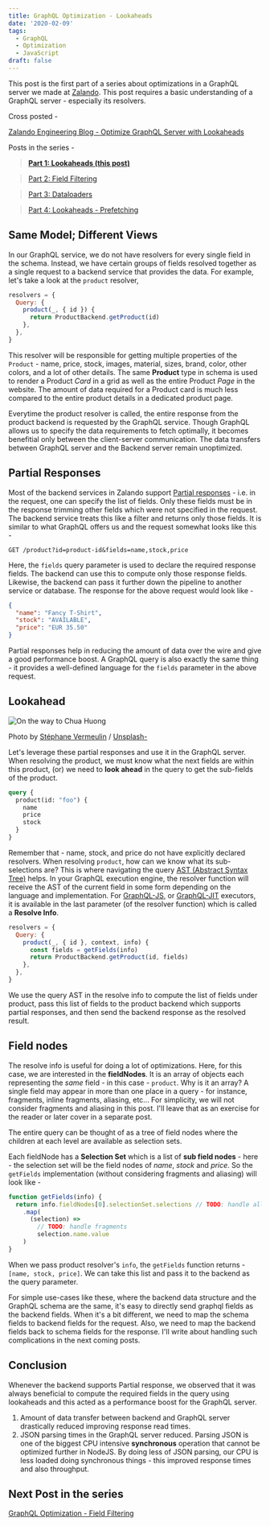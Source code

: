 ```yaml
---
title: GraphQL Optimization - Lookaheads
date: '2020-02-09'
tags:
  - GraphQL
  - Optimization
  - JavaScript
draft: false
---
```


This post is the first part of a series about optimizations in a GraphQL server we made at [Zalando](https://www.zalando.de). This post requires a basic understanding of a GraphQL server - especially its resolvers.

Cross posted -

[Zalando Engineering Blog - Optimize GraphQL Server with Lookaheads](https://engineering.zalando.com/posts/2021/03/optimize-graphql-server-with-lookaheads.html)

Posts in the series -

> **[Part 1: Lookaheads (this post)](https://boopathi.blog/graphql-optimization-lookaheads/)**

> [Part 2: Field Filtering](https://boopathi.blog/graphql-optimization-field-filtering/)

> [Part 3: Dataloaders](https://boopathi.blog/graphql-optimization-dataloaders/)

> [Part 4: Lookaheads - Prefetching](https://boopathi.blog/graphql-optimization-lookaheads-prefetching/)

## Same Model; Different Views

In our GraphQL service, we do not have resolvers for every single field in the schema. Instead, we have certain groups of fields resolved together as a single request to a backend service that provides the data. For example, let's take a look at the `product` resolver,

```js
resolvers = {
  Query: {
    product(_, { id }) {
      return ProductBackend.getProduct(id)
    },
  },
}
```

This resolver will be responsible for getting multiple properties of the `Product` - name, price, stock, images, material, sizes, brand, color, other colors, and a lot of other details. The same **Product** type in schema is used to render a Product _Card_ in a grid as well as the entire Product _Page_ in the website. The amount of data required for a Product card is much less compared to the entire product details in a dedicated product page.

Everytime the product resolver is called, the entire response from the product backend is requested by the GraphQL service. Though GraphQL allows us to specify the data requirements to fetch optimally, it becomes benefitial only between the client-server communication. The data transfers between GraphQL server and the Backend server remain unoptimized.

## Partial Responses

Most of the backend services in Zalando support [Partial responses](https://cloud.google.com/blog/products/api-management/restful-api-design-can-your-api-give-developers-just-information-they-need) - i.e. in the request, one can specify the list of fields. Only these fields must be in the response trimming other fields which were not specified in the request. The backend service treats this like a filter and returns only those fields. It is similar to what GraphQL offers us and the request somewhat looks like this -

```http
GET /product?id=product-id&fields=name,stock,price
```

Here, the `fields` query parameter is used to declare the required response fields. The backend can use this to compute only those response fields. Likewise, the backend can pass it further down the pipeline to another service or database. The response for the above request would look like -

```json
{
  "name": "Fancy T-Shirt",
  "stock": "AVAILABLE",
  "price": "EUR 35.50"
}
```

Partial responses help in reducing the amount of data over the wire and give a good performance boost. A GraphQL query is also exactly the same thing - it provides a well-defined language for the `fields` parameter in the above request.

## Lookahead

![On the way to Chua Huong](https://images.unsplash.com/photo-1515921906220-71cf0d2c9366?w=1440&auto=format&lossless=true)

Photo by [Stéphane Vermeulin](https://unsplash.com/@svermeulin?utm_source=ghost&utm_medium=referral&utm_campaign=api-credit) / [Unsplash-](https://unsplash.com/?utm_source=ghost&utm_medium=referral&utm_campaign=api-credit)

Let's leverage these partial responses and use it in the GraphQL server. When resolving the product, we must know what the next fields are within this product, (or) we need to **look ahead** in the query to get the sub-fields of the product.

```graphql
query {
  product(id: "foo") {
    name
    price
    stock
  }
}
```

Remember that - name, stock, and price do not have explicitly declared resolvers. When resolving `product`, how can we know what its sub-selections are? This is where navigating the query [AST (Abstract Syntax Tree)](https://en.wikipedia.org/wiki/Abstract_syntax_tree) helps. In your GraphQL execution engine, the resolver function will receive the AST of the current field in some form depending on the language and implementation. For [GraphQL-JS](Https://github.com/graphql/graphql-js), or [GraphQL-JIT](Https://github.com/zalando-incubator/graphql-jit) executors, it is available in the last parameter (of the resolver function) which is called a **Resolve Info**.

```js
resolvers = {
  Query: {
    product(_, { id }, context, info) {
      const fields = getFields(info)
      return ProductBackend.getProduct(id, fields)
    },
  },
}
```

We use the query AST in the resolve info to compute the list of fields under product, pass this list of fields to the product backend which supports partial responses, and then send the backend response as the resolved result.

## Field nodes

The resolve info is useful for doing a lot of optimizations. Here, for this case, we are interested in the **fieldNodes**. It is an array of objects each representing the _same_ field - in this case - `product`. Why is it an array? A single field may appear in more than one place in a query - for instance, fragments, inline fragments, aliasing, etc... For simplicity, we will not consider fragments and aliasing in this post. I'll leave that as an exercise for the reader or later cover in a separate post.

The entire query can be thought of as a tree of field nodes where the children at each level are available as selection sets.

Each fieldNode has a **Selection Set** which is a list of **sub field nodes** - here - the selection set will be the field nodes of _name_, _stock_ and _price_. So the `getFields` implementation (without considering fragments and aliasing) will look like -

```js
function getFields(info) {
  return info.fieldNodes[0].selectionSet.selections // TODO: handle all field nodes in other fragments
    .map(
      (selection) =>
        // TODO: handle fragments
        selection.name.value
    )
}
```

When we pass product resolver's `info`, the `getFields` function returns - `[name, stock, price]`. We can take this list and pass it to the backend as the query parameter.

For simple use-cases like these, where the backend data structure and the GraphQL schema are the same, it's easy to directly send graphql fields as the backend fields. When it's a bit different, we need to map the schema fields to backend fields for the request. Also, we need to map the backend fields back to schema fields for the response. I'll write about handling such complications in the next coming posts.

## Conclusion

Whenever the backend supports Partial response, we observed that it was always beneficial to compute the required fields in the query using lookaheads and this acted as a performance boost for the GraphQL server.

1. Amount of data transfer between backend and GraphQL server drastically reduced improving response read times.
1. JSON parsing times in the GraphQL server reduced. Parsing JSON is one of the biggest CPU intensive **synchronous** operation that cannot be optimized further in NodeJS. By doing less of JSON parsing, our CPU is less loaded doing synchronous things - this improved response times and also throughput.

## Next Post in the series

[GraphQL Optimization - Field Filtering](https://boopathi.blog/graphql-optimization-field-filtering/)
